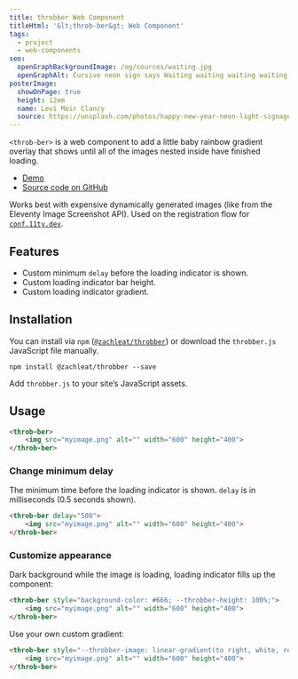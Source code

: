 ```yaml
---
title: throbber Web Component
titleHtml: '&lt;throb-ber&gt; Web Component'
tags:
  - project
  - web-components
seo:
  openGraphBackgroundImage: /og/sources/waiting.jpg
  openGraphAlt: Cursive neon sign says Waiting waiting waiting waiting
posterImage:
  showOnPage: true
  height: 12em
  name: Levi Meir Clancy
  source: https://unsplash.com/photos/happy-new-year-neon-light-signage-jdIT3puximI
---
```

`<throb-ber>` is a web component to add a little baby rainbow gradient overlay that shows until all of the images nested inside have finished loading.

* [Demo](https://zachleat.github.io/throbber/demo.html)
* [Source code on GitHub](https://github.com/zachleat/throbber)

Works best with expensive dynamically generated images (like from the Eleventy Image Screenshot API). Used on the registration flow for [`conf.11ty.dev`](https://conf.11ty.dev/).

## Features

* Custom minimum `delay` before the loading indicator is shown.
* Custom loading indicator bar height.
* Custom loading indicator gradient.

## Installation

You can install via `npm` ([`@zachleat/throbber`](https://www.npmjs.com/package/@zachleat/throbber)) or download the `throbber.js` JavaScript file manually.

```shell
npm install @zachleat/throbber --save
```

Add `throbber.js` to your site’s JavaScript assets.

## Usage

```html
<throb-ber>
	<img src="myimage.png" alt="" width="600" height="400">
</throb-ber>
```

### Change minimum delay

The minimum time before the loading indicator is shown. `delay` is in milliseconds (0.5 seconds shown).

```html
<throb-ber delay="500">
	<img src="myimage.png" alt="" width="600" height="400">
</throb-ber>
```

### Customize appearance

Dark background while the image is loading, loading indicator fills up the component:

```html
<throb-ber style="background-color: #666; --throbber-height: 100%;">
	<img src="myimage.png" alt="" width="600" height="400">
</throb-ber>
```

Use your own custom gradient:

```html
<throb-ber style="--throbber-image: linear-gradient(to right, white, rebeccapurple); --throbber-opacity: 1">
	<img src="myimage.png" alt="" width="600" height="400">
</throb-ber>
```
